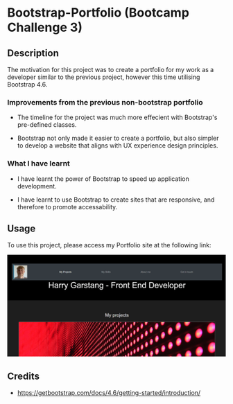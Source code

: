 # Bootstrap-Portfolio (Bootcamp Challenge 3)

## Description 
The motivation for this project was to create a portfolio for my work as a developer similar to the previous project, however this time utilising Bootstrap 4.6. 

### Improvements from the previous non-bootstrap portfolio 

* The timeline for the project was much more effecient with Bootstrap's pre-defined classes. 

* Bootstrap not only made it easier to create a portfolio, but also simpler to develop a website that aligns with UX experience design principles. 

### What I have learnt 

* I have learnt the power of Bootstrap to speed up application development. 

* I have learnt to use Bootstrap to create sites that are responsive, and therefore to promote accessability. 

## Usage 
To use this project, please access my Portfolio site at the following link: 

![Image of HTML code with semantic structure](./images/screenshot-bootstrap-readme.png)

## Credits 

* https://getbootstrap.com/docs/4.6/getting-started/introduction/